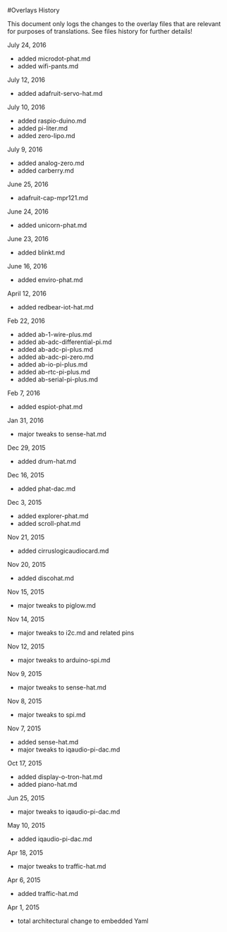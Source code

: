 #Overlays History

This document only logs the changes to the overlay files that are relevant for purposes of translations. See files history for further details!

July 24, 2016
- added microdot-phat.md
- added wifi-pants.md

July 12, 2016
- added adafruit-servo-hat.md

July 10, 2016
- added raspio-duino.md
- added pi-liter.md
- added zero-lipo.md

July 9, 2016
- added analog-zero.md
- added carberry.md

June 25, 2016
- adafruit-cap-mpr121.md

June 24, 2016
- added unicorn-phat.md

June 23, 2016
- added blinkt.md

June 16, 2016
- added enviro-phat.md

April 12, 2016
- added redbear-iot-hat.md

Feb 22, 2016
- added ab-1-wire-plus.md
- added ab-adc-differential-pi.md
- added ab-adc-pi-plus.md
- added ab-adc-pi-zero.md
- added ab-io-pi-plus.md
- added ab-rtc-pi-plus.md
- added ab-serial-pi-plus.md

Feb 7, 2016
- added espiot-phat.md

Jan 31, 2016
- major tweaks to sense-hat.md

Dec 29, 2015
- added drum-hat.md

Dec 16, 2015
- added phat-dac.md

Dec 3, 2015
- added explorer-phat.md
- added scroll-phat.md

Nov 21, 2015
- added cirruslogicaudiocard.md

Nov 20, 2015
- added discohat.md

Nov 15, 2015
- major tweaks to piglow.md

Nov 14, 2015
- major tweaks to i2c.md and related pins

Nov 12, 2015
- major tweaks to arduino-spi.md

Nov 9, 2015
- major tweaks to sense-hat.md

Nov 8, 2015
- major tweaks to spi.md

Nov 7, 2015
- added sense-hat.md
- major tweaks to iqaudio-pi-dac.md

Oct 17, 2015
- added display-o-tron-hat.md
- added piano-hat.md

Jun 25, 2015
- major tweaks to iqaudio-pi-dac.md

May 10, 2015
- added iqaudio-pi-dac.md

Apr 18, 2015
- major tweaks to traffic-hat.md

Apr 6, 2015
- added traffic-hat.md

Apr 1, 2015
- total architectural change to embedded Yaml